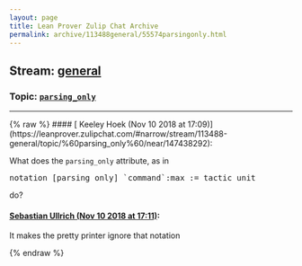 ```yaml
---
layout: page
title: Lean Prover Zulip Chat Archive 
permalink: archive/113488general/55574parsingonly.html
---
```


## Stream: [general](https://leanprover-community.github.io/archive/113488general/index.html)
### Topic: [`parsing_only`](https://leanprover-community.github.io/archive/113488general/55574parsingonly.html)

---

<base href="https://leanprover.zulipchat.com">
{% raw %}
#### [ Keeley Hoek (Nov 10 2018 at 17:09)](https://leanprover.zulipchat.com/#narrow/stream/113488-general/topic/%60parsing_only%60/near/147438292):
<p>What does the <code>parsing_only</code> attribute, as in</p>
<div class="codehilite"><pre><span></span>notation [parsing_only] `command`:max := tactic unit
</pre></div>


<p>do?</p>

#### [ Sebastian Ullrich (Nov 10 2018 at 17:11)](https://leanprover.zulipchat.com/#narrow/stream/113488-general/topic/%60parsing_only%60/near/147438358):
<p>It makes the pretty printer ignore that notation</p>


{% endraw %}
